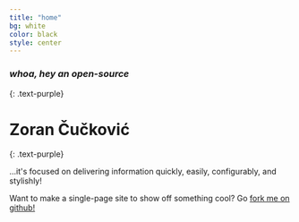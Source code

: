 ```yaml
---
title: "home"
bg: white
color: black
style: center
---
```



<!--
<div class="row small center column">
  <img style="float:right; display: block;  border-radius: 50%" src="img/portrait.jpg" alt="Portrait">
</div>
-->


  
### *whoa, hey an open-source*
{: .text-purple}



# Zoran Čučković
{: .text-purple}


…it's focused on delivering information quickly, easily, configurably, and stylishly!

Want to make a single-page site to show off something cool? Go [fork me on github!](https://github.com/t413/SinglePaged)


<!--
<div class="row big column"> - right col, no style
-->
<!--
<span class="fa-stack subtlecircle" style="font-size:100px; background:rgba(255,166,0,0.1)">
  <i class="fa fa-circle fa-stack-2x text-white"></i>
  <i class="fa fa-bicycle fa-stack-1x text-orange"></i>
</span> 
-->

